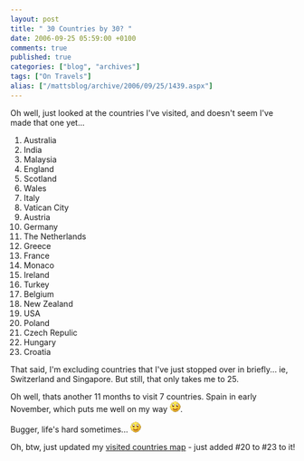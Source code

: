 ```yaml
---
layout: post
title: " 30 Countries by 30? "
date: 2006-09-25 05:59:00 +0100
comments: true
published: true
categories: ["blog", "archives"]
tags: ["On Travels"]
alias: ["/mattsblog/archive/2006/09/25/1439.aspx"]
---
```

<!-- more -->

<P>Oh well, just looked at the countries I've visited, and doesn't seem I've made that one yet...</P>
 <OL>
 <LI>Australia 
 <LI>India 
 <LI>Malaysia 
 <LI>England 
 <LI>Scotland 
 <LI>Wales 
 <LI>Italy 
 <LI>Vatican City 
 <LI>Austria 
 <LI>Germany 
 <LI>The Netherlands 
 <LI>Greece 
 <LI>France<LI>Monaco 
 <LI>Ireland 
 <LI>Turkey 
 <LI>Belgium 
 <LI>New Zealand 
 <LI>USA 
 <LI>Poland 
 <LI>Czech Repulic 
 <LI>Hungary 
 <LI>Croatia</LI></OL>
 <P>That said, I'm excluding countries that I've just stopped over in briefly... ie, Switzerland and Singapore. But still, that only takes me to 25.</P>
 <P>Oh well, thats another 11 months to visit 7 countries. Spain in early November, which puts me well on my way <IMG alt=":)" class="emoticon" src="/images/emotions/emotion-1.gif" border=0>.&nbsp;</P>
 <P>Bugger, life's hard sometimes... <IMG alt=":)" class="emoticon" src="/images/emotions/emotion-1.gif" border=0></P>
 <P>Oh, btw, just updated my <A href="/countriesvisited.html">visited countries map</A> - just added&nbsp;#20&nbsp;to #23 to it!</P>
